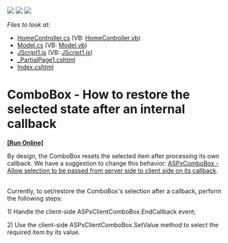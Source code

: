 <!-- default badges list -->
![](https://img.shields.io/endpoint?url=https://codecentral.devexpress.com/api/v1/VersionRange/128549119/14.1.3%2B)
[![](https://img.shields.io/badge/Open_in_DevExpress_Support_Center-FF7200?style=flat-square&logo=DevExpress&logoColor=white)](https://supportcenter.devexpress.com/ticket/details/E3795)
[![](https://img.shields.io/badge/📖_How_to_use_DevExpress_Examples-e9f6fc?style=flat-square)](https://docs.devexpress.com/GeneralInformation/403183)
<!-- default badges end -->
<!-- default file list -->
*Files to look at*:

* [HomeController.cs](./CS/MvcApp_Q367963/Controllers/HomeController.cs) (VB: [HomeController.vb](./VB/MvcApp_Q367963/Controllers/HomeController.vb))
* [Model.cs](./CS/MvcApp_Q367963/Models/Model.cs) (VB: [Model.vb](./VB/MvcApp_Q367963/Models/Model.vb))
* [JScript1.js](./CS/MvcApp_Q367963/Scripts/JScript1.js) (VB: [JScript1.js](./VB/MvcApp_Q367963/Scripts/JScript1.js))
* [_PartialPage1.cshtml](./CS/MvcApp_Q367963/Views/Home/_PartialPage1.cshtml)
* [Index.cshtml](./CS/MvcApp_Q367963/Views/Home/Index.cshtml)
<!-- default file list end -->
# ComboBox - How to restore the selected state after an internal callback 
<!-- run online -->
**[[Run Online]](https://codecentral.devexpress.com/e3795/)**
<!-- run online end -->


<p>By design, the ComboBox resets the selected item after processing its own callback. We have a suggestion to change this behavior: <a href="https://www.devexpress.com/Support/Center/p/S19880">ASPxComboBox - Allow selection to be passed from server side to client side on its callback</a>.</p><p><br />
Currently, to set/restore the ComboBox's selection after a callback, perform the following steps:</p><p>1) Handle the client-side ASPxClientComboBox.EndCallback event;</p><p>2) Use the client-side ASPxClientComboBox.SetValue method to select the required item by its value.</p>

<br/>


